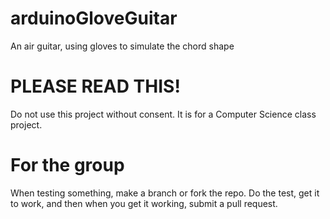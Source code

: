 # arduinoGloveGuitar
An air guitar, using gloves to simulate the chord shape

# PLEASE READ THIS!
Do not use this project without consent. It is for a Computer Science class project.

# For the group
When testing something, make a branch or fork the repo. Do the test, get it to work, and then when you get it working, submit a pull request.
